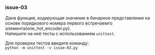 ### issue-03
Дана функция, кодирующая значение в бинарное представление на основе порядкового номера первого встречаемго элемента(one_hot_encoder.py).    
Напишите на неё тесты с использованием ```unittest```.     

Для проверки тестов введите команду:   
```python -m unittest -v issue-03.py```
